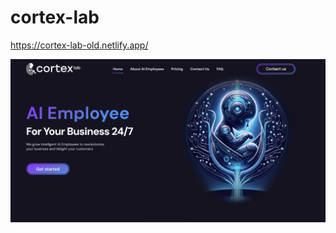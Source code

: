 # cortex-lab

https://cortex-lab-old.netlify.app/

<img src="https://github.com/klimevtushenko/cortex-lab/blob/main/image.png" alt="cortex-lab" />

